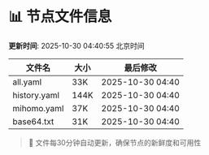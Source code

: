 # 📊 节点文件信息

**更新时间**: 2025-10-30 04:40:55 北京时间

| 文件名 | 大小 | 最后修改 |
|--------|------|----------|
| all.yaml | 33K | 2025-10-30 04:40 |
| history.yaml | 144K | 2025-10-30 04:40 |
| mihomo.yaml | 37K | 2025-10-30 04:40 |
| base64.txt | 31K | 2025-10-30 04:40 |

> 🔄 文件每30分钟自动更新，确保节点的新鲜度和可用性
